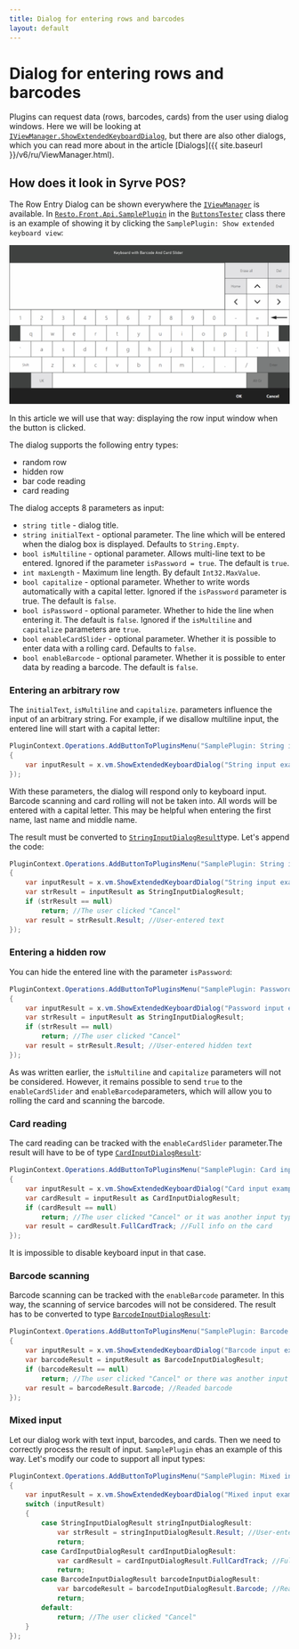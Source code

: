 ```yaml
---
title: Dialog for entering rows and barcodes
layout: default
---
```

# Dialog for entering rows and barcodes #

Plugins can request data (rows, barcodes, cards) from the user using dialog windows. Here we will be looking at [`IViewManager.ShowExtendedKeyboardDialog`](https://syrve.github.io/front.api.sdk/v7/html/M_Resto_Front_Api_UI_IViewManager_ShowExtendedKeyboardDialog.htm), but there are also other dialogs, which you can read more about in the article [Dialogs]({{ site.baseurl }}/v6/ru/ViewManager.html).

## How does it look in Syrve POS?

The Row Entry Dialog can be shown everywhere the [`IViewManager`](https://syrve.github.io/front.api.sdk/v7/html/T_Resto_Front_Api_UI_IViewManager.htm) is available. In [`Resto.Front.Api.SamplePlugin`](https://github.com/syrve/front.api.sdk/tree/master/sample/v7preview7/Resto.Front.Api.SamplePlugin) in the [`ButtonsTester`](https://github.com/syrve/front.api.sdk/blob/master/sample/v7preview7/Resto.Front.Api.SamplePlugin/ButtonsTester.cs) class there is an example of showing it by clicking the `SamplePlugin: Show extended keyboard view`:

![extendedKeyboardDialog](../../img/extendedKeyboardDialog/extendedKeyboardDialog.png)

In this article we will use that way: displaying the row input window when the button is clicked.

The dialog supports the following entry types:
- random row
- hidden row
- bar code reading
- card reading

The dialog accepts 8 parameters as input:
- `string title` - dialog title.
- `string initialText` - optional parameter. The line which will be entered when the dialog box is displayed. Defaults to `String.Empty`.
- `bool isMultiline` - optional parameter. Allows multi-line text to be entered. Ignored if the parameter `isPassword = true`. The default is `true`.
- `int maxLength` - Maximum line length. By default `Int32.MaxValue`.
- `bool capitalize` - optional parameter. Whether to write words automatically with a capital letter. Ignored if the `isPassword` parameter is true. The default is `false`.
- `bool isPassword` - optional parameter. Whether to hide the line when entering it. The default is `false`. Ignored if the `isMultiline` and `capitalize` parameters are `true`.
- `bool enableCardSlider` - optional parameter. Whether it is possible to enter data with a rolling card. Defaults to `false`.
- `bool enableBarcode` - optional parameter. Whether it is possible to enter data by reading a barcode. The default is `false`.

### Entering an arbitrary row

The `initialText`, `isMultiline` and `capitalize`.
parameters influence the input of an arbitrary string. For example, if we disallow multiline input, the entered line will start with a capital letter:

```cs
PluginContext.Operations.AddButtonToPluginsMenu("SamplePlugin: String input example", x =>
{
    var inputResult = x.vm.ShowExtendedKeyboardDialog("String input example", isMultiline: false, capitalize: true);
});
```

With these parameters, the dialog will respond only to keyboard input. Barcode scanning and card rolling will not be taken into. All words will be entered with a capital letter. This may be helpful when entering the first name, last name and middle name.

The result must be converted to [`StringInputDialogResult`](https://syrve.github.io/front.api.sdk/v7/html/T_Resto_Front_Api_Data_View_StringInputDialogResult.htm)type. Let's append the code:

```cs
PluginContext.Operations.AddButtonToPluginsMenu("SamplePlugin: String input example", x =>
{
    var inputResult = x.vm.ShowExtendedKeyboardDialog("String input example", isMultiline: false, capitalize: true);
    var strResult = inputResult as StringInputDialogResult;
    if (strResult == null)
        return; //The user clicked "Cancel"
    var result = strResult.Result; //User-entered text
});
```

### Entering a hidden row

You can hide the entered line with the parameter `isPassword`:

```cs
PluginContext.Operations.AddButtonToPluginsMenu("SamplePlugin: Password input example", x =>
{
    var inputResult = x.vm.ShowExtendedKeyboardDialog("Password input example", isPassword: true);
    var strResult = inputResult as StringInputDialogResult;
    if (strResult == null)
        return; //The user clicked "Cancel"
    var result = strResult.Result; //User-entered hidden text
});
```

As was written earlier, the `isMultiline` and `capitalize` parameters will not be considered. However, it remains possible to send `true` to the `enableCardSlider` and `enableBarcode`parameters, which will allow you to rolling the card and scanning the barcode.

### Card reading

The card reading can be tracked with the `enableCardSlider` parameter.The result will have to be of type [`CardInputDialogResult`](https://syrve.github.io/front.api.sdk/v7/html/T_Resto_Front_Api_Data_View_CardInputDialogResult.htm):

```cs
PluginContext.Operations.AddButtonToPluginsMenu("SamplePlugin: Card input example", x =>
{
    var inputResult = x.vm.ShowExtendedKeyboardDialog("Card input example", enableCardSlider: true);
    var cardResult = inputResult as CardInputDialogResult;
    if (cardResult == null)
        return; //The user clicked "Cancel" or it was another input type
    var result = cardResult.FullCardTrack; //Full info on the card
});
```

It is impossible to disable keyboard input in that case.

### Barcode scanning

Barcode scanning can be tracked with the `enableBarcode` parameter. In this way, the scanning of service barcodes will not be considered. The result has to be converted to type [`BarcodeInputDialogResult`](https://syrve.github.io/front.api.sdk/v7/html/T_Resto_Front_Api_Data_View_BarcodeInputDialogResult.htm):

```cs
PluginContext.Operations.AddButtonToPluginsMenu("SamplePlugin: Barcode input example", x =>
{
    var inputResult = x.vm.ShowExtendedKeyboardDialog("Barcode input example", enableBarcode: true);
    var barcodeResult = inputResult as BarcodeInputDialogResult;
    if (barcodeResult == null)
        return; //The user clicked "Cancel" or there was another input type
    var result = barcodeResult.Barcode; //Readed barcode
});
```

### Mixed input

Let our dialog work with text input, barcodes, and cards. Then we need to correctly process the result of input. `SamplePlugin` еhas an example of this way. Let's modify our code to support all input types:

```cs
PluginContext.Operations.AddButtonToPluginsMenu("SamplePlugin: Mixed input example", x =>
{
    var inputResult = x.vm.ShowExtendedKeyboardDialog("Mixed input example", enableCardSlider: true, enableBarcode: true);
    switch (inputResult)
    {
        case StringInputDialogResult stringInputDialogResult:
            var strResult = stringInputDialogResult.Result; //User-entered text
            return;
        case CardInputDialogResult cardInputDialogResult:
            var cardResult = cardInputDialogResult.FullCardTrack; //Full info on the card
            return;
        case BarcodeInputDialogResult barcodeInputDialogResult:
            var barcodeResult = barcodeInputDialogResult.Barcode; //Readed barcode
            return;
        default:
            return; //The user clicked "Cancel"
    }
});
```